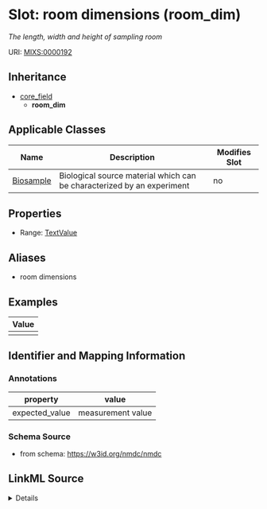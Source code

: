 # Slot: room dimensions (room_dim)


_The length, width and height of sampling room_



URI: [MIXS:0000192](https://w3id.org/mixs/0000192)




## Inheritance

* [core_field](core_field.md)
    * **room_dim**





## Applicable Classes

| Name | Description | Modifies Slot |
| --- | --- | --- |
[Biosample](Biosample.md) | Biological source material which can be characterized by an experiment |  no  |







## Properties

* Range: [TextValue](TextValue.md)



## Aliases


* room dimensions




## Examples

| Value |
| --- |
|  |

## Identifier and Mapping Information





### Annotations

| property | value |
| --- | --- |
| expected_value | measurement value || preferred_unit | meter || occurrence | 1 |



### Schema Source


* from schema: https://w3id.org/nmdc/nmdc




## LinkML Source

<details>
```yaml
name: room_dim
annotations:
  expected_value:
    tag: expected_value
    value: measurement value
  preferred_unit:
    tag: preferred_unit
    value: meter
  occurrence:
    tag: occurrence
    value: '1'
description: The length, width and height of sampling room
title: room dimensions
examples:
- value: ''
from_schema: https://w3id.org/nmdc/nmdc
aliases:
- room dimensions
rank: 1000
is_a: core field
string_serialization: '{integer} {unit} x {integer} {unit} x {integer} {unit}'
slot_uri: MIXS:0000192
multivalued: false
alias: room_dim
domain_of:
- Biosample
range: TextValue

```
</details>